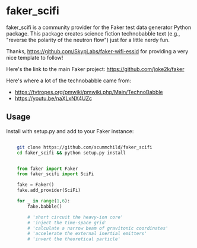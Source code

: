 # faker_scifi
faker_scifi is a community provider for the Faker test data generator Python package.  This package creates science fiction technobabble text (e.g., "reverse the polarity of the neutron flow") just for a little nerdy fun.

Thanks, https://github.com/SkypLabs/faker-wifi-essid for providing a very nice template to follow!

Here's the link to the main Faker project: https://github.com/joke2k/faker

Here's where a lot of the technobabble came from:
   * https://tvtropes.org/pmwiki/pmwiki.php/Main/TechnoBabble
   * https://youtu.be/naXLxNX4UZc

Usage
-----
Install with setup.py and add to your Faker instance:

```bash

    git clone https://github.com/scummchild/faker_scifi
    cd faker_scifi && python setup.py install
```
```python

    from faker import Faker
    from faker_scifi import SciFi

    fake = Faker()
    fake.add_provider(SciFi)

    for _ in range(1,6):
        fake.babble()

        # 'short circuit the heavy-ion core'
        # 'inject the time-space grid'
        # 'calculate a narrow beam of gravitonic coordinates'
        # 'accelerate the external inertial emitters'
        # 'invert the theoretical particle'
```
